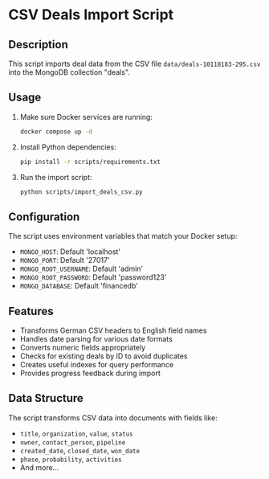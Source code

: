 # CSV Deals Import Script

## Description
This script imports deal data from the CSV file `data/deals-10118183-295.csv` into the MongoDB collection "deals".

## Usage

1. Make sure Docker services are running:
   ```bash
   docker compose up -d
   ```

2. Install Python dependencies:
   ```bash
   pip install -r scripts/requirements.txt
   ```

3. Run the import script:
   ```bash
   python scripts/import_deals_csv.py
   ```

## Configuration
The script uses environment variables that match your Docker setup:
- `MONGO_HOST`: Default 'localhost'
- `MONGO_PORT`: Default '27017'
- `MONGO_ROOT_USERNAME`: Default 'admin'
- `MONGO_ROOT_PASSWORD`: Default 'password123'
- `MONGO_DATABASE`: Default 'financedb'

## Features
- Transforms German CSV headers to English field names
- Handles date parsing for various date formats
- Converts numeric fields appropriately
- Checks for existing deals by ID to avoid duplicates
- Creates useful indexes for query performance
- Provides progress feedback during import

## Data Structure
The script transforms CSV data into documents with fields like:
- `title`, `organization`, `value`, `status`
- `owner`, `contact_person`, `pipeline`
- `created_date`, `closed_date`, `won_date`
- `phase`, `probability`, `activities`
- And more...